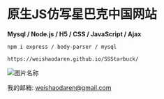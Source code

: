 # 原生JS仿写星巴克中国网站
**Mysql / Node.js / H5 / CSS / JavaScript / Ajax**

`npm i express / body-parser / mysql`

`https://weishaodaren.github.io/SSStarbuck/`
        

![图片名称](https://www.starbucks.com.cn/assets/images/logo.svg) 


我的邮箱: weishaodaren@gmail.com
